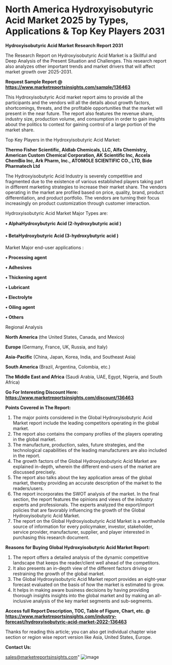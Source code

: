 # North America Hydroxyisobutyric Acid Market 2025 by Types, Applications & Top Key Players 2031

<strong>Hydroxyisobutyric Acid Market Research Report 2031</strong>

The Research Report on Hydroxyisobutyric Acid Market is a Skillful and Deep Analysis of the Present Situation and Challenges. This research report also analyzes other important trends and market drivers that will affect market growth over 2025-2031.

<strong>Request Sample Report @ <a href=https://www.marketreportsinsights.com/sample/136463>https://www.marketreportsinsights.com/sample/136463</a></strong>

This Hydroxyisobutyric Acid market report aims to provide all the participants and the vendors will all the details about growth factors, shortcomings, threats, and the profitable opportunities that the market will present in the near future. The report also features the revenue share, industry size, production volume, and consumption in order to gain insights about the politics to contest for gaining control of a large portion of the market share.

Top Key Players in the Hydroxyisobutyric Acid Market:

<strong>Thermo Fisher Scientific, Aldlab Chemicals, LLC, Alfa Chemistry, American Custom Chemical Corporation, AK Scientific Inc, Accela ChemBio Inc, Ark Pharm, Inc., ATOMOLE SCIENTIFIC CO., LTD, Bide Pharmatech Ltd</strong>

The Hydroxyisobutyric Acid Industry is severely competitive and fragmented due to the existence of various established players taking part in different marketing strategies to increase their market share. The vendors operating in the market are profiled based on price, quality, brand, product differentiation, and product portfolio. The vendors are turning their focus increasingly on product customization through customer interaction.

Hydroxyisobutyric Acid Market Major Types are:

<strong>• AlphaHydroxybutyric Acid (2-hydroxybutyric acid )

• BetaHydroxybutyric Acid (3-hydroxybutyric acid )</strong>

Market Major end-user applications :

<strong>• Processing agent

• Adhesives

• Thickening agent

• Lubricant

• Electrolyte

• Oiling agent

• Others</strong>

Regional Analysis

</u><strong><b>North America</b></strong> (the United States, Canada, and Mexico)

<strong><b>Europe </b></strong>(Germany, France, UK, Russia, and Italy)

<strong><b>Asia-Pacific</b></strong> (China, Japan, Korea, India, and Southeast Asia)

<strong><b>South America</b></strong> (Brazil, Argentina, Colombia, etc.)

<strong><b>The Middle East and Africa</b></strong> (Saudi Arabia, UAE, Egypt, Nigeria, and South Africa)

<strong>Go For Interesting Discount Here: <a href=https://www.marketreportsinsights.com/discount/136463>https://www.marketreportsinsights.com/discount/136463</a></strong>

<strong>Points Covered in The Report:</strong>
<ol>
  <li>The major points considered in the Global Hydroxyisobutyric Acid Market report include the leading competitors operating in the global market.</li>
  <li>The report also contains the company profiles of the players operating in the global market.</li>
  <li>The manufacture, production, sales, future strategies, and the technological capabilities of the leading manufacturers are also included in the report.</li>
  <li>The growth factors of the Global Hydroxyisobutyric Acid Market are explained in-depth, wherein the different end-users of the market are discussed precisely.</li>
  <li>The report also talks about the key application areas of the global market, thereby providing an accurate description of the market to the readers/users.</li>
  <li>The report incorporates the SWOT analysis of the market. In the final section, the report features the opinions and views of the industry experts and professionals. The experts analyzed the export/import policies that are favorably influencing the growth of the Global Hydroxyisobutyric Acid Market.</li>
  <li>The report on the Global Hydroxyisobutyric Acid Market is a worthwhile source of information for every policymaker, investor, stakeholder, service provider, manufacturer, supplier, and player interested in purchasing this research document.</li>
</ol>
<strong>Reasons for Buying Global Hydroxyisobutyric Acid Market Report:</strong>

<ol>
  <li>The report offers a detailed analysis of the dynamic competitive landscape that keeps the reader/client well ahead of the competitors.</li>
  <li>It also presents an in-depth view of the different factors driving or restraining the growth of the global market.</li>
  <li>The Global Hydroxyisobutyric Acid Market report provides an eight-year forecast evaluated on the basis of how the market is estimated to grow.</li>
  <li>It helps in making aware business decisions by having providing thorough insights insights into the global market and by making an all-inclusive analysis of the key market segments and sub-segments.</li>
</ol>
<strong>Access full Report Description, TOC, Table of Figure, Chart, etc. @ <a href=https://www.marketreportsinsights.com/industry-forecast/hydroxyisobutyric-acid-market-2022-136463>https://www.marketreportsinsights.com/industry-forecast/hydroxyisobutyric-acid-market-2022-136463</a></strong>


Thanks for reading this article; you can also get individual chapter wise section or region wise report version like Asia, United States, Europe.

<strong>Contact Us:</strong>

sales@marketreportsinsights.com"
![image](https://github.com/user-attachments/assets/795976d4-0669-447f-8d4c-6b8bd3619658)
